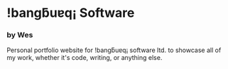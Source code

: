 # !bangƃuɐq¡ Software
### by Wes

Personal portfolio website for !bangƃuɐq¡ software ltd. to showcase all of my work, whether it's code, writing, or anything else.